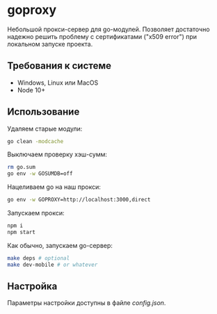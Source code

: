 # goproxy

Небольшой прокси-сервер для go-модулей. Позволяет достаточно надежно решить проблему с сертификатами ("x509 error") при локальном запуске проекта.

## Требования к системе

* Windows, Linux или MacOS
* Node 10+

## Использование

Удаляем старые модули:

```bash
go clean -modcache
```

Выключаем проверку хэш-сумм:

```bash
rm go.sum
go env -w GOSUMDB=off
```

Нацеливаем go на наш прокси:
```bash
go env -w GOPROXY=http://localhost:3000,direct
```

Запускаем прокси:

```bash
npm i
npm start
```

Как обычно, запускаем go-сервер:

```bash
make deps # optional
make dev-mobile # or whatever
```

## Настройка

Параметры настройки доступны в файле _config.json_.